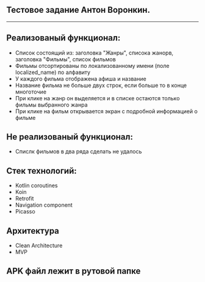## Тестовое задание Антон Воронкин.
***
## **Реализованый функционал:**
- Список состоящий из: заголовка "Жанры", списока жанорв, заголовка "Фильмы", список фильмов
- Фильмы отсортированы по локализованному имени (поле localized_name) по алфавиту
- У каждого фильма отображена афиша и название
- Название фильма не больше двух строк, если больше то в конце многоточие
- При клике на жанр он выделяется и в списке остаются только фильмы выбранного жанра
- При клике на фильм открывается экран с подробной информацией о фильме

## **Не реализованый функционал:**
- Спислк фильмов в два ряда сделать не удалось

## **Стек технологий:**
- Kotlin coroutines
- Koin
- Retrofit
- Navigation component
- Picasso

## **Архитектура**
- Clean Architecture
- MVP

## **APK файл лежит в рутовой папке**
